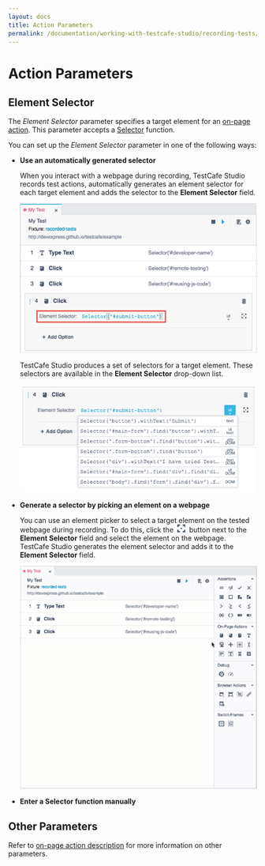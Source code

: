 ```yaml
---
layout: docs
title: Action Parameters
permalink: /documentation/working-with-testcafe-studio/recording-tests/test-actions/on-page-actions/action-parameters.html
---
```

# Action Parameters

## Element Selector

The *Element Selector* parameter specifies a target element for an [on-page action](README.md). This parameter accepts a [Selector](https://devexpress.github.io/testcafe/documentation/test-api/selecting-page-elements/selectors/) function.

You can set up the *Element Selector* parameter in one of the following ways:

* **Use an automatically generated selector**

    When you interact with a webpage during recording, TestCafe Studio records test actions, automatically generates an element selector for each target element and adds the selector to the **Element Selector** field.

    ![Element selector](../../../../../images/actions/element-selector.png)

    TestCafe Studio produces a set of selectors for a target element. These selectors are available in the **Element Selector** drop-down list.

    ![Selectors list](../../../../../images/actions/selectors-list.png)

* **Generate a selector by picking an element on a webpage**

  You can use an element picker to select a target element on the tested webpage during recording. To do this, click the ![Element Picker](../../../../../images/getting-started/element-picker-icon.png) button next to the **Element Selector** field and select the element on the webpage. TestCafe Studio generates the element selector and adds it to the **Element Selector** field.

    ![Picking an element](../../../../../images/working-with-testcafe-studio/picking-element.gif)

* **Enter a Selector function manually**

## Other Parameters

Refer to [on-page action description](README.md) for more information on other parameters.
